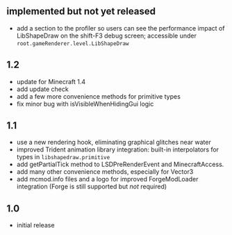 ## implemented but not yet released
- add a section to the profiler so users can see the performance impact of
  LibShapeDraw on the shift-F3 debug screen; accessible under
  `root.gameRenderer.level.LibShapeDraw`

## 1.2
- update for Minecraft 1.4
- add update check
- add a few more convenience methods for primitive types
- fix minor bug with isVisibleWhenHidingGui logic

## 1.1
- use a new rendering hook, eliminating graphical glitches near water
- improved Trident animation library integration: built-in interpolators for
  types in `libshapedraw.primitive`
- add getPartialTick method to LSDPreRenderEvent and MinecraftAccess.
- add many other convenience methods, especially for Vector3
- add mcmod.info files and a logo for improved ForgeModLoader integration (Forge
  is still supported but *not* required)

## 1.0
- initial release
